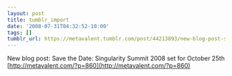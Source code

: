 ```yaml
---
layout: post
title: tumblr_import
date: '2008-07-31T04:32:52-10:00'
tags: []
tumblr_url: https://metavalent.tumblr.com/post/44213893/new-blog-post-save-the-date-singularity-summit
---
```

New blog post: Save the Date: Singularity Summit 2008 set for October 25th [http://metavalent.com/?p=860](http://metavalent.com/?p=860)

